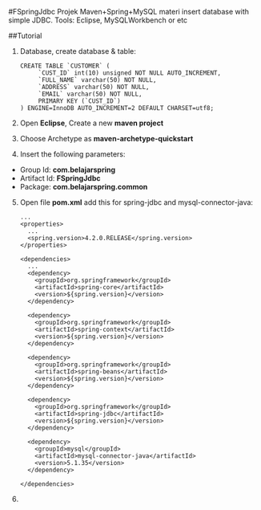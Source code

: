 #FSpringJdbc
Projek Maven+Spring+MySQL materi insert database with simple JDBC.
Tools: Eclipse, MySQLWorkbench or etc

##Tutorial
1. Database, create database & table:
    ```
    CREATE TABLE `CUSTOMER` (
         `CUST_ID` int(10) unsigned NOT NULL AUTO_INCREMENT,
         `FULL_NAME` varchar(50) NOT NULL,
         `ADDRESS` varchar(50) NOT NULL,
         `EMAIL` varchar(50) NOT NULL,
         PRIMARY KEY (`CUST_ID`)
    ) ENGINE=InnoDB AUTO_INCREMENT=2 DEFAULT CHARSET=utf8;
    ```

2. Open **Eclipse**, Create a new **maven project**
3. Choose Archetype as **maven-archetype-quickstart**
4. Insert the following parameters:
  * Group Id: **com.belajarspring**
  * Artifact Id: **FSpringJdbc**
  * Package: **com.belajarspring.common**

5. Open file **pom.xml** add this for spring-jdbc and mysql-connector-java:
    ```
    ...
    <properties>
      ...
      <spring.version>4.2.0.RELEASE</spring.version>
    </properties>

    <dependencies>
      ...
      <dependency>
        <groupId>org.springframework</groupId>
        <artifactId>spring-core</artifactId>
        <version>${spring.version}</version>
      </dependency>

      <dependency>
        <groupId>org.springframework</groupId>
        <artifactId>spring-context</artifactId>
        <version>${spring.version}</version>
      </dependency>

      <dependency>
        <groupId>org.springframework</groupId>
        <artifactId>spring-beans</artifactId>
        <version>${spring.version}</version>
      </dependency>

      <dependency>
        <groupId>org.springframework</groupId>
        <artifactId>spring-jdbc</artifactId>
        <version>${spring.version}</version>
      </dependency>

      <dependency>
        <groupId>mysql</groupId>
        <artifactId>mysql-connector-java</artifactId>
        <version>5.1.35</version>
      </dependency>

    </dependencies>
    ```
6. 
